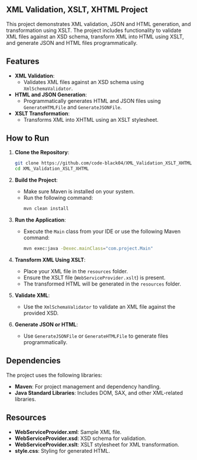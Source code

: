 ## XML Validation, XSLT, XHTML Project

This project demonstrates XML validation, JSON and HTML generation, and transformation using XSLT. The project includes functionality to validate XML files against an XSD schema, transform XML into HTML using XSLT, and generate JSON and HTML files programmatically.

## Features

- **XML Validation**:
    - Validates XML files against an XSD schema using `XmlSchemaValidator`.
- **HTML and JSON Generation**:
    - Programmatically generates HTML and JSON files using `GenerateHTMLFile` and `GenerateJSONFile`.
- **XSLT Transformation**:
    - Transforms XML into XHTML using an XSLT stylesheet.

## How to Run

1. **Clone the Repository**:
   ```bash
   git clone https://github.com/code-black04/XML_Validation_XSLT_XHTML
   cd XML_Validation_XSLT_XHTML
   ```

2. **Build the Project**:
    - Make sure Maven is installed on your system.
    - Run the following command:
      ```bash
      mvn clean install
      ```

3. **Run the Application**:
    - Execute the `Main` class from your IDE or use the following Maven command:
      ```bash
      mvn exec:java -Dexec.mainClass="com.project.Main"
      ```

4. **Transform XML Using XSLT**:
    - Place your XML file in the `resources` folder.
    - Ensure the XSLT file (`WebServiceProvider.xslt`) is present.
    - The transformed HTML will be generated in the `resources` folder.

5. **Validate XML**:
    - Use the `XmlSchemaValidator` to validate an XML file against the provided XSD.

6. **Generate JSON or HTML**:
    - Use `GenerateJSONFile` or `GenerateHTMLFile` to generate files programmatically.

## Dependencies

The project uses the following libraries:

- **Maven**: For project management and dependency handling.
- **Java Standard Libraries**: Includes DOM, SAX, and other XML-related libraries.

## Resources

- **WebServiceProvider.xml**: Sample XML file.
- **WebServiceProvider.xsd**: XSD schema for validation.
- **WebServiceProvider.xslt**: XSLT stylesheet for XML transformation.
- **style.css**: Styling for generated HTML.